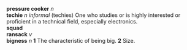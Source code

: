 __pressure cooker__ _n_  
__techie__ _n informal_ (techies) One who studies or is highly interested or proficient in a technical field, especially electronics.  
__squad__  
__ransack__ _v_  
__bigness__ _n_ __1__ The characteristic of being big. __2__ Size.  